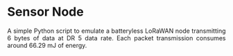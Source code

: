 # Sensor Node

<div align="justify"> A simple Python script to emulate a batteryless LoRaWAN node transmitting 6 bytes of data at DR 5 data rate. Each packet transmission consumes around 66.29 mJ of energy.</div>
